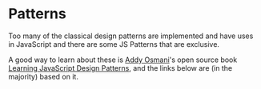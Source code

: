 # Patterns

Too many of the classical design patterns are implemented and have uses in JavaScript and there are some JS Patterns that are exclusive.

A good way to learn about these is [Addy Osmani][1]'s open source book [Learning JavaScript Design Patterns][2], and the links below are (in the majority) based on it.

[1]: https://twitter.com/addyosmani
[2]: http://addyosmani.com/resources/essentialjsdesignpatterns/book/



